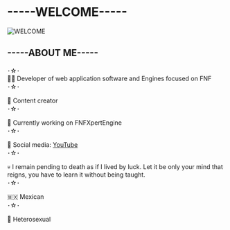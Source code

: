 # -----WELCOME-----
![WELCOME](https://github.com/user-attachments/assets/11d384c5-94cc-4350-9732-53d421a6a62d)

## -----ABOUT ME-----

･☆･  
👨‍💻 Developer of web application software and Engines focused on FNF  
･☆･  

🎨 Content creator  
･☆･  

🚀 Currently working on FNFXpertEngine  
･☆･  

🔗 Social media: [YouTube](https://www.youtube.com/@ImBritex)  
･☆･  

💀 I remain pending to death as if I lived by luck. Let it be only your mind that reigns, you have to learn it without being taught.  
･☆･  

🇲🇽 Mexican  
･☆･  

🌈 Heterosexual
